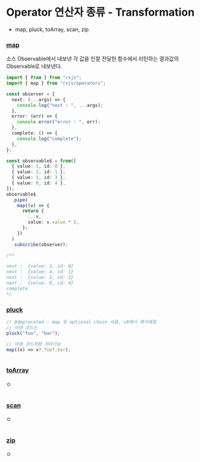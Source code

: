 # Operator 연산자 종류 - Transformation

- map, pluck, toArray, scan, zip

### [map](https://rxjs-dev.firebaseapp.com/api/operators/operator)

소스 Observable에서 내보낸 각 값을 인잘 전달한 함수에서 리턴하는 결과값의 Observable로 내보낸다.

```ts
import { from } from "rxjs";
import { map } from "rxjs/operators";

const observer = {
  next: (...args) => {
    console.log("next : ", ...args);
  },
  error: (err) => {
    console.error("error : ", err);
  },
  complete: () => {
    console.log("complete");
  },
};

const observable$ = from([
  { value: 1, id: 0 },
  { value: 2, id: 1 },
  { value: 1, id: 3 },
  { value: 0, id: 4 },
]);
observable$
  .pipe(
    map((v) => {
      return {
        ...v,
        value: v.value * 2,
      };
    })
  )
  .subscribe(observer);

/**

next :  {value: 2, id: 0}
next :  {value: 4, id: 1}
next :  {value: 2, id: 3}
next :  {value: 0, id: 4}
complete
*/
```

### [pluck](https://rxjs-dev.firebaseapp.com/api/operators/pluck)

```ts
// @deprecated — map 및 optional chain 사용, v8에서 제거예정
// 아래 코드는
pluck("foo", "bar");

// 아래 코드처럼 처리가능
map((x) => x?.foo?.bar);
```

```ts

```

### [toArray]()

ㅇ

```ts

```

### [scan]()

ㅇ

```ts

```

### [zip]()

ㅇ

```ts

```
